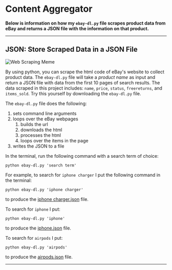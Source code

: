 # Content Aggregator
**Below is information on how my `ebay-dl.py` file scrapes product data from eBay and returns a JSON file with the information on that product.**

---

## JSON: Store Scraped Data in a JSON File
![Web Scraping Meme](https://github.com/keirkeenan/hw_03/blob/main/web_scraping.jpg)

By using python, you can scrape the html code of eBay's website to collect product data. The `ebay-dl.py` file will take a *product name* as input and return a JSON file with data from the first 10 pages of search results. The data scraped in this project includes: `name`, `price`, `status`, `freereturns`, and `items_sold`.  Try this yourself by downloading the `ebay-dl.py` file. 

The `ebay-dl.py` file does the following:
1. sets command line arguments
2. loops over the eBay webpages 
    1. builds the url
    2. downloads the html
    3. processes the html
    4. loops over the items in the page
3. writes the JSON to a file

In the terminal, run the following command with a search term of choice:
```
python ebay-dl.py 'search term'
```

For example, to search for `iphone charger` I put the following command in the terminal:
```
python ebay-dl.py 'iphone charger'
```
to produce the [iphone charger.json](https://github.com/keirkeenan/hw_03/blob/main/iphone%20charger.json) file.

To search for `iphone` I put:
```
python ebay-dl.py 'iphone'
```
to produce the [iphone.json](https://github.com/keirkeenan/hw_03/blob/main/iphone.json) file.

To search for `airpods` I put:
```
python ebay-dl.py 'airpods'
```
to produce the [airpods.json](https://github.com/keirkeenan/hw_03/blob/main/airpods.json) file.

---
